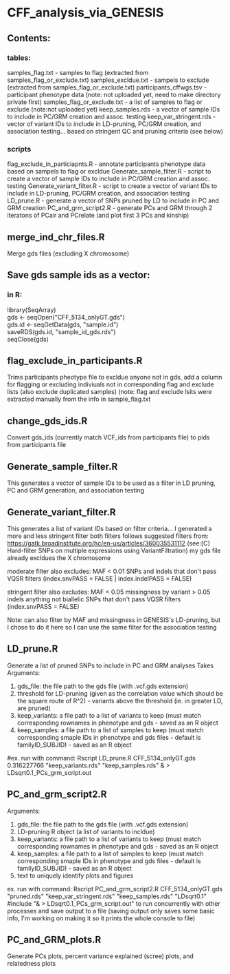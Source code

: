 # CFF_analysis_via_GENESIS

## Contents:
### tables:
samples_flag.txt - samples to flag (extracted from samples_flag_or_exclude.txt)
samples_excldue.txt - sampels to exclude (extracted from samples_flag_or_exclude.txt)
participants_cffwgs.tsv - participant phenotype data (note: not uploaded yet, need to make directory private first)
samples_flag_or_exclude.txt - a list of samples to flag or exclude (note:not uploaded yet)
keep_samples.rds - a vector of sample IDs to include in PC/GRM creation and assoc. testing
keep_var_stringent.rds - vector of variant IDs to include in LD-pruning, PC/GRM creation, and association testing... based on stringent QC and pruning criteria (see below)
  
### scripts
flag_exclude_in_particiapnts.R - annotate participants phenotype data based on sampels to flag or excldue
Generate_sample_filter.R - script to create a vector of sample IDs to include in PC/GRM creation and assoc. testing
Generate_variant_filter.R - script to create a vector of variant IDs to include in LD-pruning, PC/GRM creation, and association testing
LD_prune.R - generate a vector of SNPs pruned by LD to include in PC and GRM creation
PC_and_grm_script2.R - generate PCs and GRM through 2 iteratons of PCair and PCrelate (and plot first 3 PCs and kinship)



## merge_ind_chr_files.R
Merge gds files (excluding X chromosome)

## Save gds sample ids as a vector:
### in R:
library(SeqArray)  
gds <- seqOpen("CFF_5134_onlyGT.gds")  
gds.id <- seqGetData(gds, "sample.id")  
saveRDS(gds.id, "sample_id_gds.rds")  
seqClose(gds)

## flag_exclude_in_participants.R
Trims participants pheotype file to excldue anyone not in gds, add a column for flagging or excluding indiviuals not in corresponding flag and exclude lists (also exclude duplicated samples)
(note: flag and exclude lsits were extracted manually from the info in sample_flag.txt

## change_gds_ids.R
Convert gds_ids (currently match VCF_ids from participants file) to pids from participants file

## Generate_sample_filter.R
This generates a vector of sample IDs to be used as a filter in LD pruning, PC and GRM generation, and association testing 

## Generate_variant_filter.R
This generates a list of variant IDs based on filter criteria... I generated a more and less stringent filter
both filters follows suggested filters from: https://gatk.broadinstitute.org/hc/en-us/articles/360035531112 (see:[C] Hard-filter SNPs on multiple expressions using VariantFiltration)
my gds file already excldues the X chromosome

moderate filter also excludes:
 MAF < 0.01
 SNPs and indels that don't pass VQSR filters (index.snvPASS = FALSE | index.indelPASS = FALSE)

stringent filter also excludes:
  MAF < 0.05
 missingness by variant > 0.05
 indels
 anything not biallelic
 SNPs that don't pass VQSR filters (index.snvPASS = FALSE)

Note: can also filter by MAF and missingness in GENESIS's LD-pruning, but I chose to do it here so I can use the same filter for the association testing

## LD_prune.R

Generate a list of pruned SNPs to include in PC and GRM analyses
Takes Arguments:
1. gds_file: the file path to the gds file (with .vcf.gds extension)
2. threshold for LD-pruning (given as the correlation value which should be the square route of R^2) - variants above the threshold (ie. in greater LD, are pruned)
3. keep_variants: a file path to a list of variants to keep (must match corresponding rownames in phenotype and gds - saved as an R object
4. keep_samples: a file path to a list of samples to keep (must match corresponding smaple IDs in phenotype and gds files - default is familyID_SUBJID) - saved as an R object

#ex. run with command: Rscript LD_prune.R CFF_5134_onlyGT.gds 0.316227766 "keep_variants.rds" "keep_samples.rds" & > LDsqrt0.1_PCs_grm_script.out

## PC_and_grm_script2.R
Arguments:
1. gds_file: the file path to the gds file (with .vcf.gds extension)
2. LD-pruning R object (a list of variants to incldue)
3. keep_variants: a file path to a list of variants to keep (must match corresponding rownames in phenotype and gds - saved as an R object
4. keep_samples: a file path to a list of samples to keep (must match corresponding smaple IDs in phenotype and gds files - default is familyID_SUBJID) - saved as an R object
5. text to uniquely identify plots and figures

ex. run with command: Rscript PC_and_grm_script2.R CFF_5134_onlyGT.gds "pruned.rds" "keep_var_stringent.rds" "keep_samples.rds" "LDsqrt0.1" #include "& > LDsqrt0.1_PCs_grm_script.out" to run concurrently with other processes and save output to a file (saving output only saves some basic info, I'm working on making it so it prints the whole console to file)

## PC_and_GRM_plots.R
Generate PCs plots, percent variance explained (scree) plots, and relatedness plots



